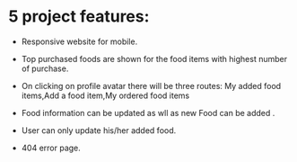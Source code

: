 # 5 project features:
* Responsive website for mobile.
* Top purchased foods are shown for the food items with highest number of purchase. 
* On clicking on profile avatar there will be three routes: My added food items,Add a food item,My ordered food items

* Food information can be updated as wll as new Food can be added .
* User can only update his/her added food.   
* 404 error page.


<!-- hghghghg rthbtrh-th  er        ->